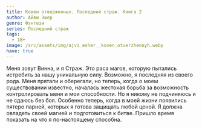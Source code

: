 ```yaml
---
title: Ковен отверженных. Последний страж. Книга 2
author: Айви Эшер
genre: Фэнтези
series: Последний страж
tags:
  - 18+
image: /src/assets/img/ajvi_esher__koven_otverzhennyh.webp
have: true
---
```

Меня зовут Винна, и я Страж. Это раса магов, которую пытались истребить за нашу уникальную силу. Возможно, я последняя из своего рода. Меня прятали и оберегали, но теперь, когда о моем существовании известно, началась жестокая борьба за возможность контролировать меня и мои способности. Но я никому не подчиняюсь и не сдаюсь без боя. Особенно теперь, когда в моей жизни появились пятеро парней, которых я готова защищать любой ценой. Я должна овладеть своей магией и подготовиться к битве. Пришло время показать на что я по-настоящему способна.
